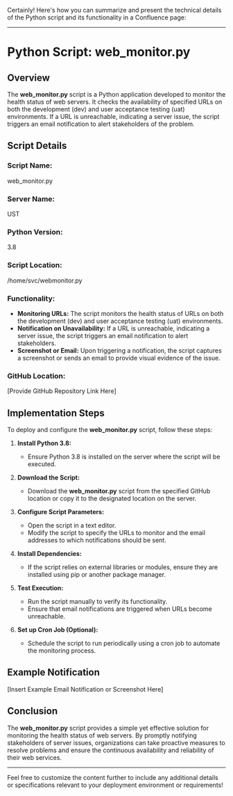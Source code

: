Certainly! Here's how you can summarize and present the technical details of the Python script and its functionality in a Confluence page:

---

# Python Script: web_monitor.py

## Overview

The **web_monitor.py** script is a Python application developed to monitor the health status of web servers. It checks the availability of specified URLs on both the development (dev) and user acceptance testing (uat) environments. If a URL is unreachable, indicating a server issue, the script triggers an email notification to alert stakeholders of the problem.

## Script Details

### Script Name:
web_monitor.py

### Server Name:
UST

### Python Version:
3.8

### Script Location:
/home/svc/webmonitor.py

### Functionality:

- **Monitoring URLs:** The script monitors the health status of URLs on both the development (dev) and user acceptance testing (uat) environments.
- **Notification on Unavailability:** If a URL is unreachable, indicating a server issue, the script triggers an email notification to alert stakeholders.
- **Screenshot or Email:** Upon triggering a notification, the script captures a screenshot or sends an email to provide visual evidence of the issue.

### GitHub Location:
[Provide GitHub Repository Link Here]

## Implementation Steps

To deploy and configure the **web_monitor.py** script, follow these steps:

1. **Install Python 3.8:**
   - Ensure Python 3.8 is installed on the server where the script will be executed.

2. **Download the Script:**
   - Download the **web_monitor.py** script from the specified GitHub location or copy it to the designated location on the server.

3. **Configure Script Parameters:**
   - Open the script in a text editor.
   - Modify the script to specify the URLs to monitor and the email addresses to which notifications should be sent.

4. **Install Dependencies:**
   - If the script relies on external libraries or modules, ensure they are installed using pip or another package manager.

5. **Test Execution:**
   - Run the script manually to verify its functionality.
   - Ensure that email notifications are triggered when URLs become unreachable.

6. **Set up Cron Job (Optional):**
   - Schedule the script to run periodically using a cron job to automate the monitoring process.

## Example Notification

[Insert Example Email Notification or Screenshot Here]

## Conclusion

The **web_monitor.py** script provides a simple yet effective solution for monitoring the health status of web servers. By promptly notifying stakeholders of server issues, organizations can take proactive measures to resolve problems and ensure the continuous availability and reliability of their web services.

---

Feel free to customize the content further to include any additional details or specifications relevant to your deployment environment or requirements!
